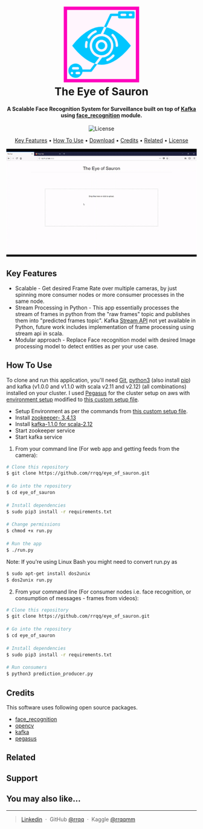 <h1 align="center">
  <br>
  <a href=""><img src="/data/logo.png" alt="The Eye of Sauron" width="200"></a>
  <br>
  The Eye of Sauron
  <br>
</h1>

<h4 align="center">A Scalable Face Recognition System for Surveillance built on top of <a href="https://kafka.apache.org/" target="_blank">Kafka</a> using <a href="https://github.com/ageitgey/face_recognition" target="_blank">face_recognition</a> module.</h4>

<p align="center">
    <img src="https://img.shields.io/github/license/mashape/apistatus.svg?maxAge=2592000"
         alt="License">

</p>

<p align="center">
  <a href="#key-features">Key Features</a> •
  <a href="#how-to-use">How To Use</a> •
  <a href="#download">Download</a> •
  <a href="#credits">Credits</a> •
  <a href="#related">Related</a> •
  <a href="#license">License</a>
</p>

![screenshot](/data/demov2.gif)

## Key Features

-   Scalable - Get desired Frame Rate over multiple cameras, by just spinning more consumer nodes or more consumer processes in the same node.
-   Stream Processing in Python - This app essentially processes the stream of frames in python from the "raw frames" topic and publishes them into "predicted frames topic". Kafka [Stream API](https://kafka.apache.org/20/documentation/streams/) not yet available in Python, future work includes implementation of frame processing using stream api in scala.
-   Modular approach - Replace Face recognition model with desired Image processing model to detect entities as per your use case.

## How To Use

To clone and run this application, you'll need [Git](https://git-scm.com), [python3](https://www.python.org/downloads/) (also install  [pip](https://docs.python.org/3/installing/index.html)) and kafka (v1.0.0 and v1.1.0 with scala v2.11 and v2.12) (all combinations) installed on your cluster. I used [Pegasus](https://github.com/InsightDataScience/pegasus) for the cluster setup on aws with [environment setup](https://github.com/InsightDataScience/pegasus/blob/master/install/environment/install_env.sh) modified to [this custom setup file](/cluster_setup/install_env.sh).

-   Setup Environment as per the commands from [this custom setup file](/cluster_setup/install_env.sh).
-   Install [zookeeper- 3.4.13](https://s3-us-west-2.amazonaws.com/insight-tech/zookeeper/zookeeper-3.4.13.tar.gz)
-   Install [kafka-1.1.0 for scala-2.12](https://s3-us-west-2.amazonaws.com/insight-tech/kafka/kafka_2.12-1.1.0.tar.gz)
-   Start zookeeper service
-   Start kafka service

1.  From your command line (For web app and getting feeds from the camera):

```bash
# Clone this repository
$ git clone https://github.com/rrqq/eye_of_sauron.git

# Go into the repository
$ cd eye_of_sauron

# Install dependencies
$ sudo pip3 install -r requirements.txt

# Change permissions
$ chmod +x run.py

# Run the app
$ ./run.py
```

Note: If you're using Linux Bash you might need to convert run.py as

```bash
$ sudo apt-get install dos2unix
$ dos2unix run.py
```

2.  From your command line (For consumer nodes i.e. face recognition, or consumption of messages - frames from videos):

```bash
# Clone this repository
$ git clone https://github.com/rrqq/eye_of_sauron.git

# Go into the repository
$ cd eye_of_sauron

# Install dependencies
$ sudo pip3 install -r requirements.txt

# Run consumers
$ python3 prediction_producer.py
```

## Credits

This software uses following open source packages.

-   [face_recognition](https://github.com/ageitgey/face_recognition)
-   [opencv](https://github.com/opencv/opencv)
-   [kafka](https://github.com/apache/kafka)
-   [pegasus](https://github.com/InsightDataScience/pegasus)

## Related

## Support

## You may also like...

* * *

> [Linkedin](https://www.linkedin.com/in/rohitmehra-utsa/)  · 
> GitHub [@rrqq](https://github.com/rrqq)  · 
> Kaggle [@rrqqmm](https://www.kaggle.com/rrqqmm)
